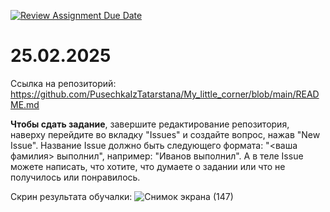 [![Review Assignment Due Date](https://classroom.github.com/assets/deadline-readme-button-22041afd0340ce965d47ae6ef1cefeee28c7c493a6346c4f15d667ab976d596c.svg)](https://classroom.github.com/a/_xU4Djtu)
# 25.02.2025
Ссылка на репозиторий: https://github.com/PusechkaIzTatarstana/My_little_corner/blob/main/README.md

**Чтобы сдать задание**, завершите редактирование репозитория, наверху перейдите во вкладку "Issues" и создайте вопрос, нажав "New Issue".
Название Issue должно быть следующего формата: "<ваша фамилия> выполнил", например: "Иванов выполнил". А в теле Issue можете написать, что хотите, что думаете о задании или что не получилось или понравилось.

Скрин результата обучалки:
![Снимок экрана (147)](https://github.com/user-attachments/assets/67e18a76-748d-4de2-b31e-43ef4e3486f9)
